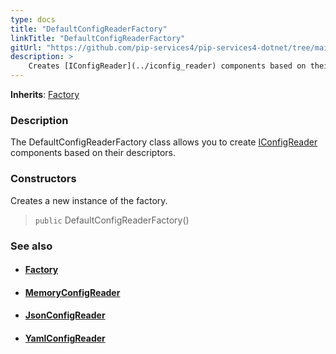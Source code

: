 ```yaml
---
type: docs
title: "DefaultConfigReaderFactory"
linkTitle: "DefaultConfigReaderFactory"
gitUrl: "https://github.com/pip-services4/pip-services4-dotnet/tree/main/pip-services4-config-dotnet"
description: >
    Creates [IConfigReader](../iconfig_reader) components based on their descriptors.
---
```


**Inherits**: [Factory](../../../components/build/factory)

### Description

The DefaultConfigReaderFactory class allows you to create  [IConfigReader](../iconfig_reader) components based on their descriptors.

### Constructors
Creates a new instance of the factory.

> `public` DefaultConfigReaderFactory()


### See also
- #### [Factory](../../../components/build/factory)
- #### [MemoryConfigReader](../memory_config_reader)
- #### [JsonConfigReader](../json_config_reader)
- #### [YamlConfigReader](../yaml_config_reader)

